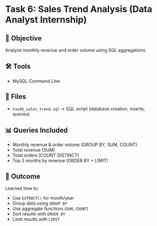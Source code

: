# Task 6: Sales Trend Analysis (Data Analyst Internship)

## 📌 Objective
Analyze monthly revenue and order volume using SQL aggregations.

## 🛠 Tools
- MySQL Command Line

## 📂 Files
- `task6_sales_trend.sql` → SQL script (database creation, inserts, queries)
  

## 📊 Queries Included
- Monthly revenue & order volume (GROUP BY, SUM, COUNT)
- Total revenue (SUM)
- Total orders (COUNT DISTINCT)
- Top 3 months by revenue (ORDER BY + LIMIT)

## 🚀 Outcome
Learned how to:
- Use `EXTRACT()` for month/year
- Group data using `GROUP BY`
- Use aggregate functions (`SUM`, `COUNT`)
- Sort results with `ORDER BY`
- Limit results with `LIMIT`
